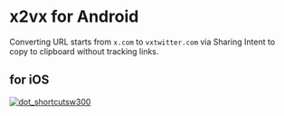 # x2vx for Android
Converting URL starts from `x.com` to `vxtwitter.com` via Sharing Intent to copy to clipboard without tracking links.


## for iOS
[![dot_shortcutsw300](https://github.com/unlimish/x2vx-android/assets/14168376/67f7b8b4-182c-44a5-81d5-3a84e129279e)
](https://www.icloud.com/shortcuts/fadff2730bd34ccba6f4d4b0c3761824)

